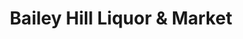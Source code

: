 ---
title: "Bailey Hill Liquor & Market"
url: /eugene/bailey-hill-liquor-und-market/
shop: Lebensmittel
---